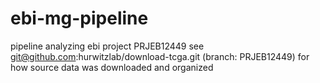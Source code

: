 # ebi-mg-pipeline
pipeline analyzing ebi project PRJEB12449
see git@github.com:hurwitzlab/download-tcga.git (branch: PRJEB12449)
for how source data was downloaded and organized
